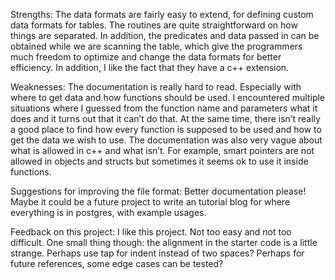 Strengths:
The data formats are fairly easy to extend, for defining custom data formats for tables. The routines are quite straightforward on how things are separated. In addition, the predicates and data passed in can be obtained while we are scanning the table, which give the programmers much freedom to optimize and change the data formats for better efficiency. In addition, I like the fact that they have a c++ extension.

Weaknesses:
The documentation is really hard to read. Especially with where to get data and how functions should be used. I encountered multiple situations where I guessed from the function name and parameters what it does and it turns out that it can’t do that. At the same time, there isn’t really a good place to find how every function is supposed to be used and how to get the data we wish to use. The documentation was also very vague about what is allowed in c++ and what isn’t. For example, smart pointers are not allowed in objects and structs but sometimes it seems ok to use it inside functions.

Suggestions for improving the file format:
Better documentation please! Maybe it could be a future project to write an tutorial blog for where everything is in postgres, with example usages.

Feedback on this project:
I like this project. Not too easy and not too difficult. One small thing though: the alignment in the starter code is a little strange. Perhaps use tap for indent instead of two  spaces? Perhaps for future references, some edge cases can be tested?
